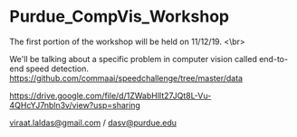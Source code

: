 # Purdue_CompVis_Workshop
The first portion of the workshop will be held on 11/12/19. <\br>

We'll be talking about a specific problem in computer vision called end-to-end speed detection. 
https://github.com/commaai/speedchallenge/tree/master/data

https://drive.google.com/file/d/1ZWabHlIt27JQt8L-Vu-4QHcYJ7nbln3v/view?usp=sharing

viraat.laldas@gmail.com / dasv@purdue.edu
